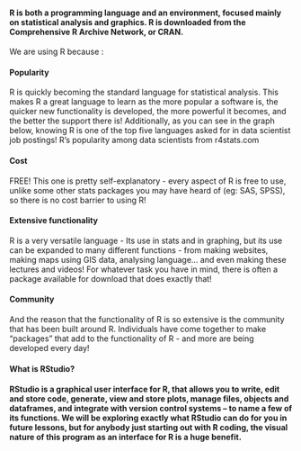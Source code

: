 #### R is both a programming language and an environment, focused mainly on statistical analysis and graphics. R is downloaded from the Comprehensive R Archive Network, or CRAN.

We are using R because : 
#### Popularity
R is quickly becoming the standard language for statistical analysis. This makes R a great language to learn as the more popular a software is, the quicker new functionality is developed, the more powerful it becomes, and the better the support there is! Additionally, as you can see in the graph below, knowing R is one of the top five languages asked for in data scientist job postings!
R’s popularity among data scientists from r4stats.com

#### Cost
FREE! This one is pretty self-explanatory - every aspect of R is free to use, unlike some other stats packages you may have heard of (eg: SAS, SPSS), so there is no cost barrier to using R!

#### Extensive functionality
R is a very versatile language - Its use in stats and in graphing, but its use can be expanded to many different functions - from making websites, making maps using GIS data, analysing language… and even making these lectures and videos! For whatever task you have in mind, there is often a package available for download that does exactly that!

#### Community
And the reason that the functionality of R is so extensive is the community that has been built around R. Individuals have come together to make “packages” that add to the functionality of R - and more are being developed every day!

#### What is RStudio?
#### RStudio is a graphical user interface for R, that allows you to write, edit and store code, generate, view and store plots, manage files, objects and dataframes, and integrate with version control systems – to name a few of its functions. We will be exploring exactly what RStudio can do for you in future lessons, but for anybody just starting out with R coding, the visual nature of this program as an interface for R is a huge benefit. 
